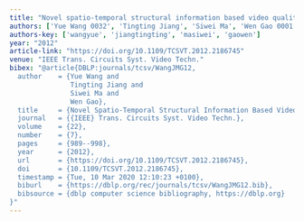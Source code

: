 ```yaml
---
title: "Novel spatio-temporal structural information based video quality metric"
authors: ['Yue Wang 0032', 'Tingting Jiang', 'Siwei Ma', 'Wen Gao 0001']
authors-key: ['wangyue', 'jiangtingting', 'masiwei', 'gaowen']
year: "2012"
article-link: "https://doi.org/10.1109/TCSVT.2012.2186745"
venue: "IEEE Trans. Circuits Syst. Video Techn."
bibex: "@article{DBLP:journals/tcsv/WangJMG12,
  author    = {Yue Wang and
               Tingting Jiang and
               Siwei Ma and
               Wen Gao},
  title     = {Novel Spatio-Temporal Structural Information Based Video Quality Metric},
  journal   = {{IEEE} Trans. Circuits Syst. Video Techn.},
  volume    = {22},
  number    = {7},
  pages     = {989--998},
  year      = {2012},
  url       = {https://doi.org/10.1109/TCSVT.2012.2186745},
  doi       = {10.1109/TCSVT.2012.2186745},
  timestamp = {Tue, 10 Mar 2020 12:10:23 +0100},
  biburl    = {https://dblp.org/rec/journals/tcsv/WangJMG12.bib},
  bibsource = {dblp computer science bibliography, https://dblp.org}
}"
---
```

